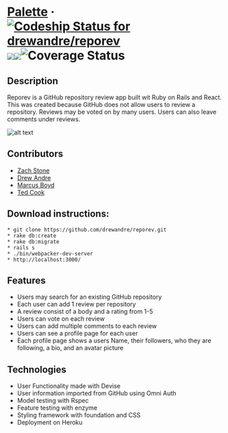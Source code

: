 # [Palette](http://reporev.herokuapp.com/) &middot; [ ![Codeship Status for drewandre/reporev](https://app.codeship.com/projects/3a1278a0-94b9-0135-3636-26f9e1beef69/status?branch=master)](https://app.codeship.com/projects/251025) <a href="https://codeclimate.com/github/drewandre/reporev/maintainability"><img src="https://api.codeclimate.com/v1/badges/f9a53a27137391842426/maintainability" /></a><a href="https://codeclimate.com/github/drewandre/reporev/test_coverage"><img src="https://api.codeclimate.com/v1/badges/f9a53a27137391842426/test_coverage" /></a>![Coverage Status](https://coveralls.io/repos/drewandre/reporev/badge.png)

## Description
Reporev is a GitHub repository review app built wit Ruby on Rails and React.
This was created because GitHub does not allow users to review a repository.
Reviews may be voted on by many users. Users can also leave comments under reviews.

![alt text](https://github.com/drewandre/reporev/blob/master/public/top_RepoRev.png)

## Contributors
* [Zach Stone](https://github.com/zerovolts)
* [Drew Andre](https://github.com/drewandre)
* [Marcus Boyd](https://github.com/Marcus-boyd)
* [Ted Cook](https://github.com/CaptainAngus)

## Download instructions:
```
* git clone https://github.com/drewandre/reporev.git
* rake db:create
* rake db:migrate
* rails s
* ./bin/webpacker-dev-server
* http://localhost:3000/
```

## Features
* Users may search for an existing GitHub repository
* Each user can add 1 review per repository
* A review consist of a body and a rating from 1-5
* Users can vote on each review
* Users can add multiple comments to each review
* Users can see a profile page for each user
* Each profile page shows a users Name, their followers, who they are following, a bio, and an avatar picture

## Technologies
* User Functionality made with Devise
* User information imported from GitHub using Omni Auth
* Model testing with Rspec
* Feature testing with enzyme
* Styling framework with foundation and CSS
* Deployment on Heroku 
